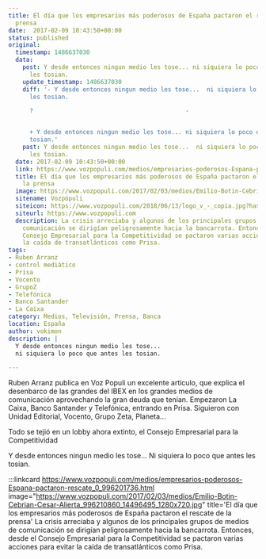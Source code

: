 ```yaml
---
title: El día que los empresarios más poderosos de España pactaron el rescate de la
  prensa
date:  2017-02-09 10:43:50+00:00
status: published
original:
  timestamp: 1486637030
  data:
    post: Y desde entonces ningun medio les tose... ni siquiera lo poco que antes
      les tosian.
    update_timestamp: 1486637030
    diff: '- Y desde entonces ningun medio les tose...  ni siquiera lo poco que antes
      les tosian.

      ?                                           -


      + Y desde entonces ningun medio les tose... ni siquiera lo poco que antes les
      tosian.'
    past: Y desde entonces ningun medio les tose...  ni siquiera lo poco que antes
      les tosian.
  date: 2017-02-09 10:43:50+00:00
  link: https://www.vozpopuli.com/medios/empresarios-poderosos-Espana-pactaron-rescate_0_996201736.html
  title: El día que los empresarios más poderosos de España pactaron el rescate de
    la prensa
  image: https://www.vozpopuli.com/2017/02/03/medios/Emilio-Botin-Cebrian-Cesar-Alierta_996210860_14496495_1280x720.jpg
  sitename: Vozpópuli
  siteicon: https://www.vozpopuli.com/2018/06/13/logo_v_-_copia.jpg?hash=89cbe1d8a1cf572e899c6b9bd3153d946daea7be
  siteurl: https://www.vozpopuli.com
  description: La crisis arreciaba y algunos de los principales grupos de medios de
    comunicación se dirigían peligrosamente hacia la bancarrota. Entonces, desde el
    Consejo Empresarial para la Competitividad se pactaron varias acciones para evitar
    la caída de transatlánticos como Prisa.
tags:
- Ruben Arranz
- control mediàtico
- Prisa
- Vocento
- GrupoZ
- Telefónica
- Banco Santander
- La Caixa
category: Medios, Televisión, Prensa, Banca
location: España
author: vokimon
description: |
  Y desde entonces ningun medio les tose...
  ni siquiera lo poco que antes les tosian.

---
```

Ruben Arranz publica en Voz Populi un excelente artículo,
que explica el desenbarco de las grandes del IBEX
en los grandes medios de comunicación
aprovechando la gran deuda que tenían.
Empezaron La Caixa, Banco Santander y Telefónica,
entrando en Prisa.
Siguieron con Unidad Editorial, Vocento, Grupo Zeta, Planeta...

Todo se tejió en un lobby ahora extinto, el Consejo Empresarial para la Competitividad

Y desde entonces ningun medio les tose...
Ni siquiera lo poco que antes les tosian.

:::linkcard https://www.vozpopuli.com/medios/empresarios-poderosos-Espana-pactaron-rescate_0_996201736.html image="https://www.vozpopuli.com/2017/02/03/medios/Emilio-Botin-Cebrian-Cesar-Alierta_996210860_14496495_1280x720.jpg" title='El día que los empresarios más poderosos de España pactaron el rescate de la prensa'
    La crisis arreciaba y algunos de los principales grupos de medios de comunicación se dirigían peligrosamente hacia la bancarrota. Entonces, desde el Consejo Empresarial para la Competitividad se pactaron varias acciones para evitar la caída de transatlánticos como Prisa.

